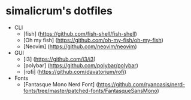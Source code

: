 # simalicrum's dotfiles

- CLI
	- [fish] (https://github.com/fish-shell/fish-shell) 
	- [Oh my fish] (https://github.com/oh-my-fish/oh-my-fish)
	- [Neovim] (https://github.com/neovim/neovim)
- GUI
	- [i3] (https://github.com/i3/i3)
	- [polybar] (https://github.com/polybar/polybar)
	- [rofi] (https://github.com/davatorium/rofi)
- Fonts
	- [Fantasque Mono Nerd Font] (https://github.com/ryanoasis/nerd-fonts/tree/master/patched-fonts/FantasqueSansMono)

